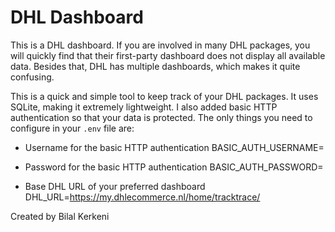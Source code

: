 # DHL Dashboard

This is a DHL dashboard. If you are involved in many DHL packages, you will quickly find that their first-party dashboard does not display all available data. Besides that, DHL has multiple dashboards, which makes it quite confusing.

This is a quick and simple tool to keep track of your DHL packages. It uses SQLite, making it extremely lightweight. I also added basic HTTP authentication so that your data is protected. The only things you need to configure in your `.env` file are:

- Username for the basic HTTP authentication
BASIC_AUTH_USERNAME=

- Password for the basic HTTP authentication
BASIC_AUTH_PASSWORD=

- Base DHL URL of your preferred dashboard
DHL_URL=https://my.dhlecommerce.nl/home/tracktrace/

Created by Bilal Kerkeni
